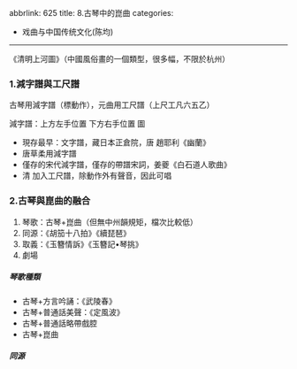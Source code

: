 abbrlink: 625
title: 8.古琴中的崑曲
categories:
  - 戏曲与中国传统文化(陈均)
---
《清明上河圖》（中國風俗畫的一個類型，很多幅，不限於杭州）


### 1.減字譜與工尺譜

古琴用減字譜（標動作），元曲用工尺譜（上尺工凡六五乙）

減字譜：上方左手位置 下方右手位置 圖

- 現存最早：文字譜，藏日本正倉院，唐 趙耶利《幽蘭》
- 唐草柔用減字譜
- 僅存的宋代減字譜，僅存的帶譜宋詞，姜夔《白石道人歌曲》
- 清 加入工尺譜，除動作外有聲音，因此可唱

### 2.古琴與崑曲的融合

1. 琴歌：古琴+崑曲（但無中州韻規矩，檔次比較低）
2. 同源：《胡笳十八拍》《續琵琶》
3. 取義：《玉簪情訴》《玉簪記•琴挑》
4. 劇場

##### 琴歌種類

- 古琴+方言吟誦：《武陵春》
- 古琴+普通話美聲：《定風波》
- 古琴+普通話略帶戲腔
- 古琴+崑曲

##### 同源